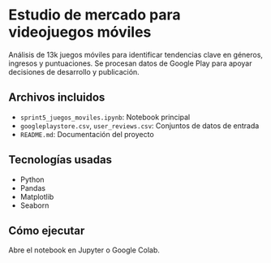 # Estudio de mercado para videojuegos móviles 

Análisis de 13k juegos móviles para identificar tendencias clave en géneros, ingresos y puntuaciones. Se procesan datos de Google Play para apoyar decisiones de desarrollo y publicación.

## Archivos incluidos
- `sprint5_juegos_moviles.ipynb`: Notebook principal
- `googleplaystore.csv`, `user_reviews.csv`: Conjuntos de datos de entrada
- `README.md`: Documentación del proyecto

## Tecnologías usadas
- Python
- Pandas
- Matplotlib
- Seaborn

## Cómo ejecutar
Abre el notebook en Jupyter o Google Colab.
